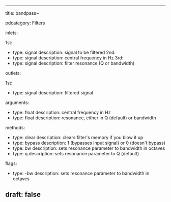 --- 


title: bandpass~

pdcategory: Filters

inlets:

  1st:
  - type: signal
    description: signal to be filtered
  2nd:
  - type: signal
    description: central frequency in Hz
  3rd:
  - type: signal
    description: filter resonance (Q or bandwidth)

outlets:

  1st:
  - type: signal
    description: filtered signal

arguments:
  - type: float
    description: central frequency in Hz
  - type: float
    description: resonance, either in Q (default) or bandwidth

methods:
  - type: clear
    description: clears filter's memory if you blow it up
  - type: bypass <float>
    description: 1 (bypasses input signal) or 0 (doesn't bypass)
  - type: bw
    description: sets resonance parameter to bandwidth in octaves
  - type: q
    description: sets resonance parameter to Q (default)

flags:
  - type: -bw
    description: sets resonance parameter to bandwidth in octaves

draft: false
---